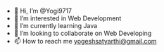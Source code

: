 - 👋 Hi, I’m @Yogi9717
- 👀 I’m interested in Web Development
- 🌱 I’m currently learning Java
- 💞️ I’m looking to collaborate on Web Developing  
- 📫 How to reach me yogeshsatyarthi@gmail.com

<!---
Yogi9717/Yogi9717 is a ✨ special ✨ repository because its `README.md` (this file) appears on your GitHub profile.
You can click the Preview link to take a look at your changes.
--->
